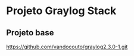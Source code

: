 <h1> Projeto Graylog Stack </h1>

<h2> Projeto base </h2>

https://github.com/vandocouto/graylog2.3.0-1.git
